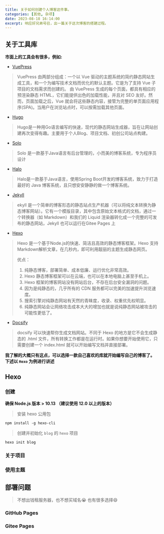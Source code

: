 ```yaml
---
title: 关于如何创建个人博客这件事。
categories: [其他, 杂项]
date: 2023-08-18 16:14:00
excerpt: 响应好兄弟号召，出一篇关于这次博客的搭建过程。
---
```


## 关于工具库
**市面上的工具会有很多，例如:**

- [VuePress](https://www.vuepress.cn/)
>VuePress 由两部分组成：一个以 Vue 驱动的主题系统的简约静态网站生成工具，和一个为编写技术文档而优化的默认主题。它是为了支持 Vue 子项目的文档需求而创建的。
>由 VuePress 生成的每个页面，都具有相应的预渲染静态 HTML，它们能提供出色的加载性能，并且对 SEO 友好。然而，页面加载之后，Vue 就会将这些静态内容，接管为完整的单页面应用程序(SPA)。当用户在浏览站点时，可以按需加载其他页面。
- [Hugo](https://gohugo.io/)
>Hugo是一种用Go语言编写的快速，现代的静态网站生成器，旨在让网站创建再次变得有趣。主要用于个人Blog、项目文档、初创公司站点构建。
- [Solo](https://b3log.org/solo/)
>Solo 是一款基于Java语言有后台管理的，小而美的博客系统，专为程序员设计
- [Halo](https://docs.halo.run/)
>Halo是一款基于Java语言，使用Spring Boot开发的博客系统，致力于打造最好的 Java 博客系统，且只想安安静静的做一个博客系统。
- [Jekyll](http://jekyllcn.com/)
>ekyll 是一个简单的博客形态的静态站点生产机器（可以将纯文本转换为静态博客网站）。它有一个模版目录，其中包含原始文本格式的文档，通过一个转换器（如 Markdown）和我们的 Liquid 渲染器转化成一个完整的可发布的静态网站，Jekyll 也可以运行在Gitee Pages 上
- [Hexo](https://hexo.io/)
>Hexo 是一个基于Node.js的快速、简洁且高效的静态博客框架。Hexo 支持Markdown解析文章，在几秒内，即可利用靓丽的主题生成静态网页。
>
>优点：
>1. 纯静态博客，部署简单、成本低廉、运行优化非常高效。
>2. Hexo 静态博客框架可以在云端，也可以在本地电脑上甚至手机上。
>3. Hexo 框架的博客网站没有网站后台，不存在后台安全漏洞的问题。
>4. 因为是纯静态的，几乎所有的 CDN 服务都可以完美的加速提升浏览速度。
>5. 搜索引擎对纯静态网站有天然的青睐度，收录、权重优先权明显。
>6. 纯静态网站会让网络攻击成本大大的增加也就是说纯静态网站被攻击的可能性更低了。

- [Docsify](https://docsify.js.org/)
> docsify 可以快速帮你生成文档网站。不同于 Hexo 的地方是它不会生成静态的 .html 文件，所有转换工作都是在运行时。如果你想要开始使用它，只需要创建一个 index.html 就可以开始编写文档并直接部署。

**我了解的大概只有这点，可以选择一款自己喜欢的库就开始编写自己的博客了。**
**下述以 `Hexo` 为例进行讲述**

## Hexo
### 创建
**确保 Node.js 版本 > 10.13 （建议使用 12.0 以上的版本）**

> 安装 hexo 公用包
```txt
npm install -g hexo-cli
```

> 创建并初始化 `blog` 的 `hexo` 项目
```txt
hexo init blog
```

### 关于项目

### 使用主题
## 部署问题
> 不想出钱租服务器，也不想买域名😭
> 也有很多选择😄

### GitHub Pages
### Gitee Pages